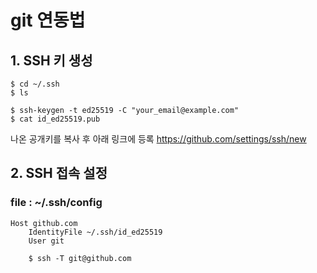 # git 연동법
## 1. SSH 키 생성
	$ cd ~/.ssh
	$ ls

	$ ssh-keygen -t ed25519 -C "your_email@example.com"
	$ cat id_ed25519.pub

나온 공개키를 복사 후 아래 링크에 등록
https://github.com/settings/ssh/new

## 2. SSH 접속 설정
### file : ~/.ssh/config
```
Host github.com
 	IdentityFile ~/.ssh/id_ed25519
	User git
```
```  
	$ ssh -T git@github.com
```